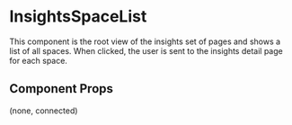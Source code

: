 # InsightsSpaceList

This component is the root view of the insights set of pages and shows a list of all spaces. When
clicked, the user is sent to the insights detail page for each space.

## Component Props
(none, connected)
